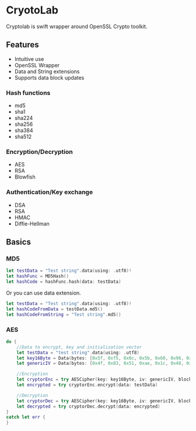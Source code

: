 # CryotoLab
Cryptolab is swift wrapper around OpenSSL Crypto toolkit.

## Features
- Intuitive use
- OpenSSL Wrapper
- Data and String extensions
- Supports data block updates

### Hash functions

- md5
- sha1
- sha224
- sha256
- sha384
- sha512

### Encryption/Decryption

- AES
- RSA
- Blowfish

### Authentication/Key exchange

- DSA
- RSA
- HMAC
- Diffie-Hellman

## Basics

### MD5 
```swift
let testData = "Test string".data(using: .utf8)!
let hashFunc = MD5Hash()
let hashCode = hashFunc.hash(data: testData)
```
Or you can use data extension.

```swift
let testData = "Test string".data(using: .utf8)!
let hashCodeFromData = testData.md5()
let hashCodeFromString = "Test string".md5()
```

### AES
```swift
do {
	//Data to encrypt, key and initialization vector
	let testData = "test string".data(using: .utf8)
	let key16Byte =	Data(bytes: [0x5f, 0xf5, 0x0c, 0x5b, 0x60, 0x96, 0x84, 0xa2, 0x35, 0xd5, 0xc5, 0xbf, 0x24, 0x69, 0x40, 0x8a])
	let genericIV =	Data(bytes: [0x4f, 0x83, 0x51, 0xae, 0x1c, 0x48, 0xf4, 0x81, 0x65, 0xf8, 0x1b, 0x53, 0x3d, 0xd6, 0xd9, 0x1f])

	//Encryption
	let cryptorEnc = try AESCipher(key: key16Byte, iv: genericIV, blockMode: .cbc)
	let encrypted = try cryptorEnc.encrypt(data: testData)

	//Decryption
	let cryptorDec = try AESCipher(key: key16Byte, iv: genericIV, blockMode: .cbc)
	let decrypted = try cryptorDec.decrypt(data: encrypted)
}
catch let err {
}
```
